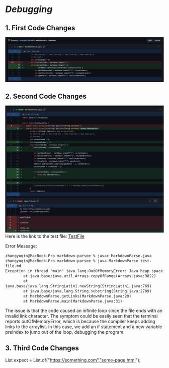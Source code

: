 # *Debugging*


## 1. First Code Changes

![Image](debug1.png)



## 2. Second Code Changes

![Image](debug2.png)
Here is the link to the test file:   [TestFile](https://github.com/scottieboyzhang/markdown-parse/blob/eb78f615fc5c28d5c9e458c7c9e66447aca67326/test-file.md)

Error Message:
```
zhangyuqin@MacBook-Pro markdown-parsee % javac MarkdownParse.java       
zhangyuqin@MacBook-Pro markdown-parsee % java MarkdownParse test-file.md
Exception in thread "main" java.lang.OutOfMemoryError: Java heap space
        at java.base/java.util.Arrays.copyOfRange(Arrays.java:3822)
        at java.base/java.lang.StringLatin1.newString(StringLatin1.java:769)
        at java.base/java.lang.String.substring(String.java:2709)
        at MarkdownParse.getLinks(MarkdownParse.java:20)
        at MarkdownParse.main(MarkdownParse.java:31)
```
The issue is that the code caused an infinite loop since the file ends with an invalid link character. The symptom could be easily seen that the terminal reports outOfMemoryError, which is because the compiler keeps adding links to the arraylist. In this case, we add an if statement and a new variable preIndex to jump out of the loop, debugging the program.


## 3. Third Code Changes

 List<String> expect = List.of("https://something.com","some-page.html");